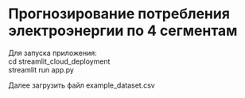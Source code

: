 # Прогнозирование потребления электроэнергии по 4 сегментам

Для запуска приложения:  
cd streamlit_cloud_deployment  
streamlit run app.py

Далее загрузить файл example_dataset.csv
